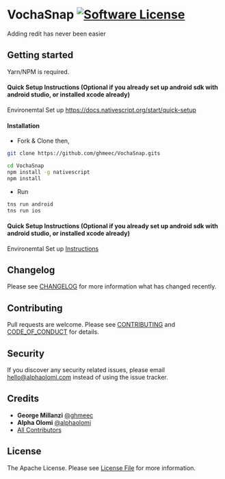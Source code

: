 # VochaSnap [![Software License][ico-license]](LICENSE.md)

Adding redit has never been easier

## Getting started

Yarn/NPM is required.

#### Quick Setup Instructions (Optional if you already set up android sdk with android studio, or installed xcode already)
Environemtal Set up [https://docs.nativescript.org/start/quick-setup ](https://github.com/ghmeec/)

#### Installation

- Fork & Clone then,

```bash
git clone https://github.com/ghmeec/VochaSnap.gits

cd VochaSnap
npm install -g nativescript
npm install
```

- Run

```bash
tns run android
tns run ios
```

#### Quick Setup Instructions (Optional if you already set up android sdk with android studio, or installed xcode already)
Environemtal Set up [ Instructions ](https://docs.nativescript.org/start/quick-setup)

## Changelog

Please see [CHANGELOG](CHANGELOG.md) for more information what has changed recently.

## Contributing

Pull requests are welcome. Please see [CONTRIBUTING](./.github/CONTRIBUTING.md) and [CODE_OF_CONDUCT](./.github/CODE_OF_CONDUCT.md) for details.

## Security

If you discover any security related issues, please email [hello@alphaolomi.com](mailto:hello@alphaolomi.com) instead of using the issue tracker.

## Credits

- **George Millanzi** [@ghmeec](https://github.com/ghmeec/)
- **Alpha Olomi** [@alphaolomi](https://github.com/alphaolomi/)
- [All Contributors][link-contributors]

## License

The Apache License. Please see [License File](LICENSE) for more information.

[ico-license]: https://img.shields.io/badge/license-Apache-brightgreen.svg?style=flat-square
[link-contributors]: ../../contributors
